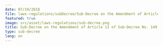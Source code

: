 ```yaml
---
date: 07/19/2018
file: laws-regulations/subDecree/Sub-Decree on the Amendment of Article 11 of Sub-Decree No. 149 dated 5 September 2017 on the Determination of Usage Fees for the Telephone Numbering and Telecommunications Numbering.pdf
featured: true
image: src/asset/laws-regulations/sub-decree.png
title: Sub-Decree on the Amendment of Article 11 of Sub-Decree No. 149 dated 5 September 2017 on the Determination of Usage Fees for the Telephone Numbering and Telecommunications Numbering
type: sub-decree
lang: en
---
```

